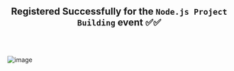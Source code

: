 ## <p align="center">Registered Successfully for the `Node.js Project Building` event ✅✅</p><br>

![image](https://github.com/Rakesh9100/Scaler-30-Days-of-Node.js/assets/73993775/76cc27c1-c499-414c-9e9a-88767fbbdb88)
